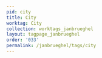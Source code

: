 ```yaml
---
pid: city
title: City
worktag: City
collection: worktags_janbrueghel
layout: tagpage_janbrueghel
order: '033'
permalink: /janbrueghel/tags/city
---
```

